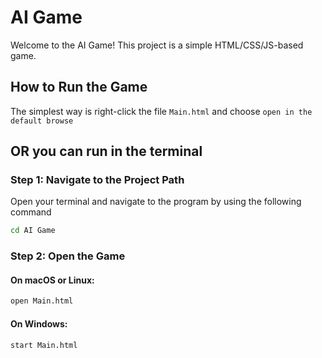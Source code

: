 # AI Game

Welcome to the AI Game! This project is a simple HTML/CSS/JS-based game.

## How to Run the Game

The simplest way is right-click the file ```Main.html``` and choose ```open in the default browse```

## OR you can run in the terminal 

### Step 1: Navigate to the Project Path

Open your terminal and navigate to the program by using the following command
```sh
cd AI Game
```
### Step 2: Open the Game

#### On macOS or Linux:

```sh
open Main.html
```

#### On Windows: 

```sh
start Main.html
```